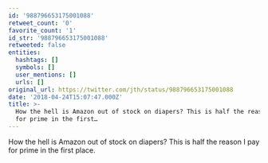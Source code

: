 ```yaml
---
id: '988796653175001088'
retweet_count: '0'
favorite_count: '1'
id_str: '988796653175001088'
retweeted: false
entities:
  hashtags: []
  symbols: []
  user_mentions: []
  urls: []
original_url: https://twitter.com/jth/status/988796653175001088
date: '2018-04-24T15:07:47.000Z'
title: >-
  How the hell is Amazon out of stock on diapers? This is half the reason I pay
  for prime in the first…
---
```


How the hell is Amazon out of stock on diapers? This is half the reason I pay for prime in the first place.